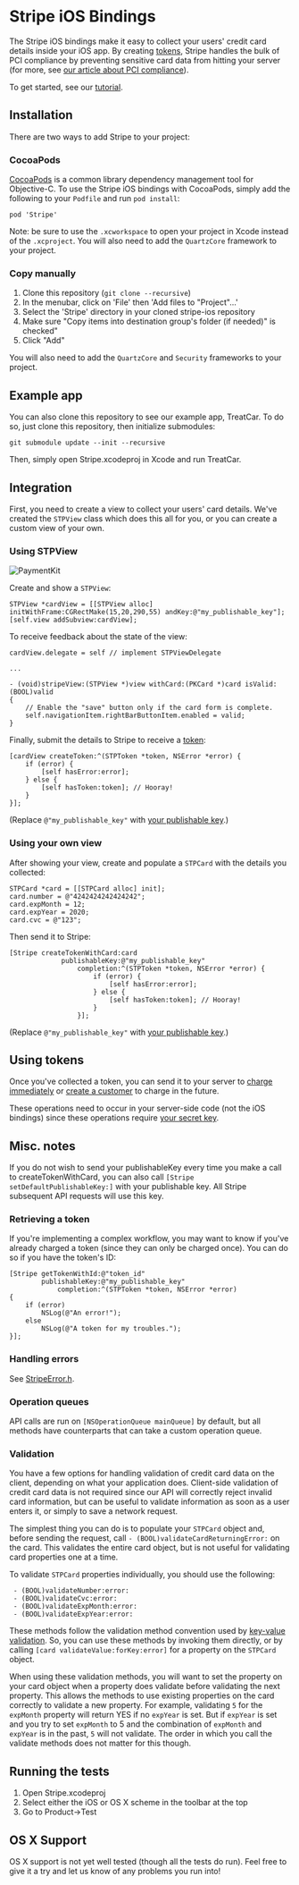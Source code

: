 # Stripe iOS Bindings

The Stripe iOS bindings make it easy to collect your users' credit card details inside your iOS app. By creating [tokens](https://stripe.com/docs/api#tokens), Stripe handles the bulk of PCI compliance by preventing sensitive card data from hitting your server (for more, see [our article about PCI compliance](https://support.stripe.com/questions/do-i-need-to-be-pci-compliant-what-do-i-have-to-do)).

To get started, see our [tutorial](https://stripe.com/docs/mobile/ios).

## Installation

There are two ways to add Stripe to your project:

### CocoaPods

[CocoaPods](http://cocoapods.org/) is a common library dependency management tool for Objective-C.  To use the Stripe iOS bindings with CocoaPods, simply add the following to your `Podfile` and run `pod install`:

    pod 'Stripe'

Note: be sure to use the `.xcworkspace` to open your project in Xcode instead of the `.xcproject`. You will also need to add the `QuartzCore` framework to your project.

### Copy manually

1. Clone this repository (`git clone --recursive`)
1. In the menubar, click on 'File' then 'Add files to "Project"...'
1. Select the 'Stripe' directory in your cloned stripe-ios repository
1. Make sure "Copy items into destination group's folder (if needed)" is checked"
1. Click "Add"

You will also need to add the `QuartzCore` and `Security` frameworks to your project.

## Example app

You can also clone this repository to see our example app, TreatCar. To do so, just clone this repository, then initialize submodules:
    
    git submodule update --init --recursive
    
Then, simply open Stripe.xcodeproj in Xcode and run TreatCar.

## Integration

First, you need to create a view to collect your users' card details. We've created the `STPView` class which does this all for you, or you can create a custom view of your own.

### Using STPView

![PaymentKit](https://stripe.com/img/documentation/ios/PaymentKit.png)

Create and show a `STPView`:

    STPView *cardView = [[STPView alloc] initWithFrame:CGRectMake(15,20,290,55) andKey:@"my_publishable_key"];
    [self.view addSubview:cardView];

To receive feedback about the state of the view:

    cardView.delegate = self // implement STPViewDelegate
    
    ...
    
    - (void)stripeView:(STPView *)view withCard:(PKCard *)card isValid:(BOOL)valid
    {
        // Enable the "save" button only if the card form is complete.
        self.navigationItem.rightBarButtonItem.enabled = valid;
    }

Finally, submit the details to Stripe to receive a [token](https://stripe.com/docs/api#tokens):

    [cardView createToken:^(STPToken *token, NSError *error) {
        if (error) {
            [self hasError:error];
        } else {
            [self hasToken:token]; // Hooray!
        }
    }];
    
(Replace `@"my_publishable_key"` with [your publishable key](https://manage.stripe.com/account/apikeys).)
    
### Using your own view

After showing your view, create and populate a `STPCard` with the details you collected:

    STPCard *card = [[STPCard alloc] init];
    card.number = @"4242424242424242";
    card.expMonth = 12;
    card.expYear = 2020;
    card.cvc = @"123";

Then send it to Stripe:

    [Stripe createTokenWithCard:card
                 publishableKey:@"my_publishable_key"
                     completion:^(STPToken *token, NSError *error) {
                         if (error) {
                             [self hasError:error];
                         } else {
                             [self hasToken:token]; // Hooray!
                         }
                     }];

(Replace `@"my_publishable_key"` with [your publishable key](https://manage.stripe.com/account/apikeys).)

## Using tokens

Once you've collected a token, you can send it to your server to [charge immediately](https://stripe.com/docs/api#create_charge) or [create a customer](https://stripe.com/docs/api#create_customer) to charge in the future.

These operations need to occur in your server-side code (not the iOS bindings) since these operations require [your secret key](https://manage.stripe.com/account/apikeys).

## Misc. notes

If you do not wish to send your publishableKey every time you make a call to createTokenWithCard, you can also call `[Stripe setDefaultPublishableKey:]` with your publishable key. All Stripe subsequent API requests will use this key.

### Retrieving a token

If you're implementing a complex workflow, you may want to know if you've already charged a token (since they can only be charged once).  You can do so if you have the token's ID:

    [Stripe getTokenWithId:@"token_id"
            publishableKey:@"my_publishable_key"
                completion:^(STPToken *token, NSError *error)
    {
    	if (error)
    	    NSLog(@"An error!");
    	else
    	    NSLog(@"A token for my troubles.");
    }];

### Handling errors

See [StripeError.h](https://github.com/stripe/stripe-ios/blob/master/Stripe/StripeError.h).

### Operation queues

API calls are run on `[NSOperationQueue mainQueue]` by default, but all methods have counterparts that can take a custom operation queue.

### Validation

You have a few options for handling validation of credit card data on the client, depending on what your application does.  Client-side validation of credit card data is not required since our API will correctly reject invalid card information, but can be useful to validate information as soon as a user enters it, or simply to save a network request.

The simplest thing you can do is to populate your `STPCard` object and, before sending the request, call `- (BOOL)validateCardReturningError:` on the card.  This validates the entire card object, but is not useful for validating card properties one at a time.

To validate `STPCard` properties individually, you should use the following:

     - (BOOL)validateNumber:error:
     - (BOOL)validateCvc:error:
     - (BOOL)validateExpMonth:error:
     - (BOOL)validateExpYear:error:

These methods follow the validation method convention used by [key-value validation](http://developer.apple.com/library/mac/#documentation/cocoa/conceptual/KeyValueCoding/Articles/Validation.html).  So, you can use these methods by invoking them directly, or by calling `[card validateValue:forKey:error]` for a property on the `STPCard` object.

When using these validation methods, you will want to set the property on your card object when a property does validate before validating the next property.  This allows the methods to use existing properties on the card correctly to validate a new property.  For example, validating `5` for the `expMonth` property will return YES if no `expYear` is set.  But if `expYear` is set and you try to set `expMonth` to 5 and the combination of `expMonth` and `expYear` is in the past, `5` will not validate.  The order in which you call the validate methods does not matter for this though.

## Running the tests

1. Open Stripe.xcodeproj
1. Select either the iOS or OS X scheme in the toolbar at the top
1. Go to Product->Test

## OS X Support

OS X support is not yet well tested (though all the tests do run).  Feel free to give it a try and let us know of any problems you run into!
